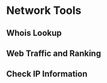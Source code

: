<script setup>
import { ref } from 'vue';
import NavContainer from '../components/NavContainer.vue';
import newsData from '../assets/tools/website-tools.json';

const data = ref(newsData);
</script>

# Network Tools

## Whois Lookup

<NavContainer :data="data.whoisLookup"/>

## Web Traffic and Ranking

<NavContainer :data="data.webTrafficAndRanking"/>

## Check IP Information

<NavContainer :data="data.ipInformation"/>
